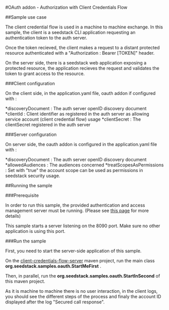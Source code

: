 #OAuth addon - Authorization with Client Credentials Flow

##Sample use case

The client credential flow is used in a machine to machine exchange. In this sample, the client is a seedstack CLI application requesting an authentication token to the auth server.

Once the token recieved, the client makes a request to a distant protected resource authenticated with a "Authorization : Bearer [TOKEN]" header.

On the server side, there is a seedstack web application exposing a protected resource, the application recieves the request and validates the token to grant access to the resource.

###Client configuration

On the client side, in the application.yaml file, oauth addon if configured with :

*discoveryDocument : The auth server openID discovery document
*clientId : Client identifier as registered in the auth server as allowing service account (client credential flow) usage
*clientSecret : The clientSecret registered in the auth server

###Server configuration

On server side, the oauth addon is configured in the application.yaml file with :

*discoveryDocument : The auth server openID discovery document
*allowedAudiences : The audiences concerned
*treatScopesAsPermissions : Set with "true" the account scope can be used as permissions in seedstack security usage. 

##Running the sample

###Prerequisite

In order to run this sample, the provided authentication and access management server must be running. (Please see [this page](https://github.com/seedstack/samples/tree/master/addons/oauth) for more details)

This sample starts a server listening on the 8090 port. Make sure no other application is using this port.

###Run the sample

First, you need to start the server-side application of this sample.

On the [client-credentials-flow-server](https://github.com/seedstack/samples/tree/master/addons/oauth/client-credentials-flow-server) maven project, run the main class **org.seedstack.samples.oauth.StartMeFirst** .

Then, in parallel, run the **org.seedstack.samples.oauth.StartInSecond** of this maven project.

As it is machine to machine there is no user interaction, in the client logs, you should see the different steps of the process and finaly the account ID displayed after the log "Secured call response".